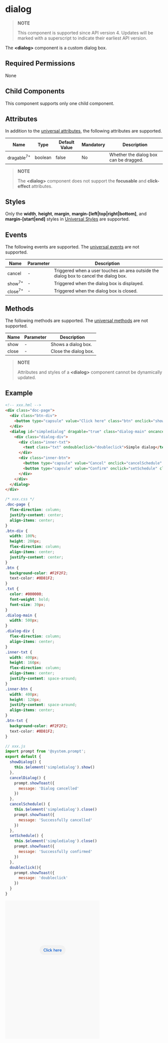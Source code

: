 # dialog

>  **NOTE**
>
>  This component is supported since API version 4. Updates will be marked with a superscript to indicate their earliest API version.

The **\<dialog>** component is a custom dialog box.

## Required Permissions

None


## Child Components

This component supports only one child component.


## Attributes

In addition to the [universal attributes](../arkui-js/js-components-common-attributes.md), the following attributes are supported.

| Name                   | Type     | Default Value  | Mandatory  | Description          |
| --------------------- | ------- | ----- | ---- | ------------ |
| dragable<sup>7+</sup> | boolean | false | No   | Whether the dialog box can be dragged.|

>  **NOTE**
>
>  The **\<dialog>** component does not support the **focusable** and **click-effect** attributes.


## Styles

Only the **width**, **height**, **margin**, **margin-[left|top|right|bottom]**, and **margin-[start|end]** styles in [Universal Styles](../arkui-js/js-components-common-styles.md) are supported.


## Events

The following events are supported. The [universal events](../arkui-js/js-components-common-events.md) are not supported.

| Name                | Parameter  | Description                        |
| ------------------ | ---- | -------------------------- |
| cancel             | -    | Triggered when a user touches an area outside the dialog box to cancel the dialog box.|
| show<sup>7+</sup>  | -    | Triggered when the dialog box is displayed.              |
| close<sup>7+</sup> | -    | Triggered when the dialog box is closed.              |


## Methods

The following methods are supported. The [universal methods](../arkui-js/js-components-common-methods.md) are not supported.

| Name   | Parameter  | Description    |
| ----- | ---- | ------ |
| show  | -    | Shows a dialog box.|
| close | -    | Close the dialog box.|

>  **NOTE**
>
>  Attributes and styles of a **\<dialog>** component cannot be dynamically updated.


## Example

```html
<!-- xxx.hml -->
<div class="doc-page">
  <div class="btn-div">
    <button type="capsule" value="Click here" class="btn" onclick="showDialog"></button>
  </div>
  <dialog id="simpledialog" dragable="true" class="dialog-main" oncancel="cancelDialog">
    <div class="dialog-div">
      <div class="inner-txt">
        <text class="txt" ondoubleclick="doubleclick">Simple dialog</text>
      </div>
      <div class="inner-btn">
        <button type="capsule" value="Cancel" onclick="cancelSchedule" class="btn-txt"></button>
        <button type="capsule" value="Confirm" onclick="setSchedule" class="btn-txt"></button>
      </div>
    </div>
  </dialog>
</div>
```

```css
/* xxx.css */
.doc-page {
  flex-direction: column;
  justify-content: center;
  align-items: center;
}
.btn-div {
  width: 100%;
  height: 200px;
  flex-direction: column;
  align-items: center;
  justify-content: center;
}
.btn {
  background-color: #F2F2F2;
  text-color: #0D81F2;
}
.txt {
  color: #000000;
  font-weight: bold;
  font-size: 39px;
}
.dialog-main {
  width: 500px;
}
.dialog-div {
  flex-direction: column;
  align-items: center;
}
.inner-txt {
  width: 400px;
  height: 160px;
  flex-direction: column;
  align-items: center;
  justify-content: space-around;
}
.inner-btn {
  width: 400px;
  height: 120px;
  justify-content: space-around;
  align-items: center;
}
.btn-txt {
  background-color: #F2F2F2;
  text-color: #0D81F2;
}
```

```js
// xxx.js
import prompt from '@system.prompt';
export default {
  showDialog() {
    this.$element('simpledialog').show()
  },
  cancelDialog() {
    prompt.showToast({
      message: 'Dialog cancelled'
    })
  },
  cancelSchedule() {
    this.$element('simpledialog').close()
    prompt.showToast({
      message: 'Successfully cancelled'
    })
  },
  setSchedule() {
    this.$element('simpledialog').close()
    prompt.showToast({
      message: 'Successfully confirmed'
    })
  },
  doubleclick(){
    prompt.showToast({
      message: 'doubleclick'
    })
  }
}
```

![4](figures/4.gif)
